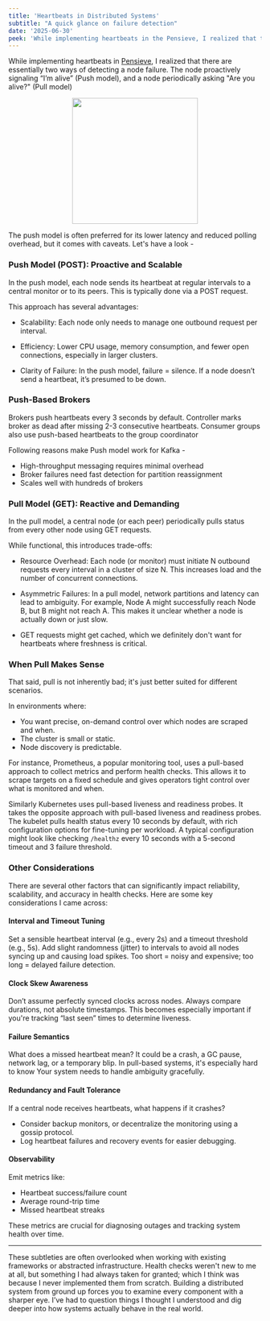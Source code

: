 ```yaml
---
title: 'Heartbeats in Distributed Systems'
subtitle: "A quick glance on failure detection"
date: '2025-06-30'
peek: 'While implementing heartbeats in the Pensieve, I realized that there are essentially two ways of detecting node failure...'
---
```


While implementing heartbeats in [Pensieve](https://github.com/mihirrd/pensieve), I realized that there are essentially two ways of detecting a node failure. The node proactively signaling “I’m alive” (Push model), and a node periodically asking "Are you alive?" (Pull model)

<p align="center">
<img src="/images/pulse.png" alt="" width="250"/>
</p>

The push model is often preferred for its lower latency and reduced polling overhead, but it comes with caveats. Let's have a look - 

### Push Model (POST): Proactive and Scalable
In the push model, each node sends its heartbeat at regular intervals to a central monitor or to its peers. This is typically done via a POST request.

This approach has several advantages:

- Scalability: Each node only needs to manage one outbound request per interval.

- Efficiency: Lower CPU usage, memory consumption, and fewer open connections, especially in larger clusters.

- Clarity of Failure: In the push model, failure = silence. If a node doesn’t send a heartbeat, it’s presumed to be down.


### Push-Based Brokers

Brokers push heartbeats every 3 seconds by default. Controller marks broker as dead after missing 2-3 consecutive heartbeats. Consumer groups also use push-based heartbeats to the group coordinator

Following reasons make Push model work for Kafka - 

- High-throughput messaging requires minimal overhead
- Broker failures need fast detection for partition reassignment
- Scales well with hundreds of brokers

### Pull Model (GET): Reactive and Demanding
In the pull model, a central node (or each peer) periodically pulls status from every other node using GET requests.

While functional, this introduces trade-offs:

- Resource Overhead: Each node (or monitor) must initiate N outbound requests every interval in a cluster of size N. This increases load and the number of concurrent connections.

- Asymmetric Failures: In a pull model, network partitions and latency can lead to ambiguity. For example, Node A might successfully reach Node B, but B might not reach A. This makes it unclear whether a node is actually down or just slow.

- GET requests might get cached, which we definitely don't want for heartbeats where freshness is critical.

### When Pull Makes Sense
That said, pull is not inherently bad; it's just better suited for different scenarios.

In environments where:
- You want precise, on-demand control over which nodes are scraped and when.
- The cluster is small or static.
- Node discovery is predictable.

For instance, Prometheus, a popular monitoring tool, uses a pull-based approach to collect metrics and perform health checks. This allows it to scrape targets on a fixed schedule and gives operators tight control over what is monitored and when. 

Similarly Kubernetes uses pull-based liveness and readiness probes. It takes the opposite approach with pull-based liveness and readiness probes. The kubelet pulls health status every 10 seconds by default, with rich configuration options for fine-tuning per workload. A typical configuration might look like checking `/healthz` every 10 seconds with a 5-second timeout and 3 failure threshold.

### Other Considerations
There are several other factors that can significantly impact reliability, scalability, and accuracy in health checks. Here are some key considerations I came across:

#### Interval and Timeout Tuning
Set a sensible heartbeat interval (e.g., every 2s) and a timeout threshold (e.g., 5s).
Add slight randomness (jitter) to intervals to avoid all nodes syncing up and causing load spikes. Too short = noisy and expensive; too long = delayed failure detection.

#### Clock Skew Awareness
Don’t assume perfectly synced clocks across nodes.
Always compare durations, not absolute timestamps.
This becomes especially important if you're tracking “last seen” times to determine liveness.

#### Failure Semantics
What does a missed heartbeat mean?
It could be a crash, a GC pause, network lag, or a temporary blip.
In pull-based systems, it's especially hard to know 
Your system needs to handle ambiguity gracefully.

#### Redundancy and Fault Tolerance
If a central node receives heartbeats, what happens if it crashes?
- Consider backup monitors, or decentralize the monitoring using a gossip protocol.
- Log heartbeat failures and recovery events for easier debugging.


#### Observability
Emit metrics like:

- Heartbeat success/failure count
- Average round-trip time
- Missed heartbeat streaks

These metrics are crucial for diagnosing outages and tracking system health over time.

--- 

These subtleties are often overlooked when working with existing frameworks or abstracted infrastructure. Health checks weren't new to me at all, but something I had always taken for granted; which I think was because I never implemented them from scratch. Building a distributed system from ground up forces you to examine every component with a sharper eye. I’ve had to question things I thought I understood and dig deeper into how systems actually behave in the real world. 
